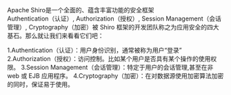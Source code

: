 Apache Shiro是一个全面的、蕴含丰富功能的安全框架\
Authentication（认证）, Authorization（授权）, Session Management（会话管理）, Cryptography（加密）被 Shiro 框架的开发团队称之为应用安全的四大基石。那么就让我们来看看它们吧：

1.Authentication（认证）：用户身份识别，通常被称为用户“登录”
2.Authorization（授权）：访问控制。比如某个用户是否具有某个操作的使用权限。
3.Session Management（会话管理）：特定于用户的会话管理,甚至在非web 或 EJB 应用程序。
4.Cryptography（加密）：在对数据源使用加密算法加密的同时，保证易于使用。
